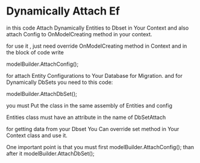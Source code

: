 # Dynamically Attach Ef


in this code  Attach Dynamically Entities to Dbset in Your Context and also attach Config to 
OnModelCreating method in your context.

for use it , just need override OnModelCreating method in Context and in the block of code write

modelBuilder.AttachConfig();

for attach Entity Configurations to Your Database for Migration.
and for Dynamically DbSets you need to this code:

modelBuilder.AttachDbSet();

you must Put the class in the same assembly of Entities and config

Entities class must have an attribute in the name of DbSetAttach


for getting data from your Dbset You Can override set method in Your Context class and use it.


One important point is that you must first modelBuilder.AttachConfig(); than after it modelBuilder.AttachDbSet();
